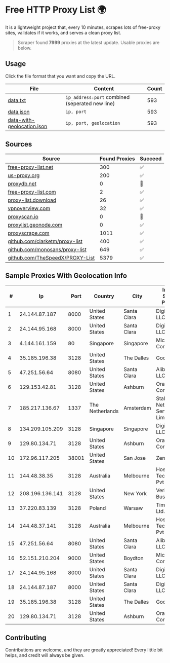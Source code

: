
# Free HTTP Proxy List 🌍

It is a lightweight project that, every 10 minutes, scrapes lots of free-proxy sites, validates if it works, and serves a clean proxy list.


> Scraper found **7999** proxies at the latest update. Usable proxies are below.

## Usage

Click the file format that you want and copy the URL.


|File|Content|Count|
|----|-------|-----|
|[data.txt](https://raw.githubusercontent.com/themiralay/Proxy-List-World/master/data.txt)|`ip_address:port` combined (seperated new line)|593|
|[data.json](https://raw.githubusercontent.com/themiralay/Proxy-List-World/master/data.json)|`ip, port`|593|
|[data-with-geolocation.json](https://raw.githubusercontent.com/themiralay/Proxy-List-World/master/data-with-geolocation.json)|`ip, port, geolocation`|593|

## Sources

|Source|Found Proxies|Succeed|
|------|-------------|-------|
|[free-proxy-list.net](https://free-proxy-list.net)|300|✅|
|[us-proxy.org](https://www.us-proxy.org)|200|✅|
|[proxydb.net](http://proxydb.net)|0|🚫|
|[free-proxy-list.com](https://free-proxy-list.com/?page=&port=&type%5B%5D=http&type%5B%5D=https&up_time=0&search=Search)|2|✅|
|[proxy-list.download](https://www.proxy-list.download/HTTP)|26|✅|
|[vpnoverview.com](https://vpnoverview.com/privacy/anonymous-browsing/free-proxy-servers)|32|✅|
|[proxyscan.io](https://www.proxyscan.io)|0|🚫|
|[proxylist.geonode.com](https://proxylist.geonode.com/api/proxy-list?limit=300&page=1&sort_by=lastChecked&sort_type=desc&protocols=http,https)|0|✅|
|[proxyscrape.com](https://api.proxyscrape.com/v2/?request=displayproxies&protocol=http&timeout=10000&country=all&ssl=all&anonymity=all)|1011|✅|
|[github.com/clarketm/proxy-list](https://raw.githubusercontent.com/clarketm/proxy-list/master/proxy-list-raw.txt)|400|✅|
|[github.com/monosans/proxy-list](https://raw.githubusercontent.com/monosans/proxy-list/main/proxies/http.txt)|649|✅|
|[github.com/TheSpeedX/PROXY-List](https://raw.githubusercontent.com/TheSpeedX/PROXY-List/master/http.txt)|5379|✅|


## Sample Proxies With Geolocation Info

|#|Ip|Port|Country|City|Internet Service Provider|
|-|--|----|-------|----|-------------------------|
|1|24.144.87.187|8000|United States|Santa Clara|DigitalOcean, LLC|
|2|24.144.95.168|8000|United States|Santa Clara|DigitalOcean, LLC|
|3|4.144.161.159|80|Singapore|Singapore|Microsoft Corporation|
|4|35.185.196.38|3128|United States|The Dalles|Google LLC|
|5|47.251.56.64|8080|United States|Santa Clara|Alibaba.com LLC|
|6|129.153.42.81|3128|United States|Ashburn|Oracle Corporation|
|7|185.217.136.67|1337|The Netherlands|Amsterdam|Stallion Network Services Limited|
|8|134.209.105.209|3128|Singapore|Singapore|DigitalOcean, LLC|
|9|129.80.134.71|3128|United States|Ashburn|Oracle Corporation|
|10|172.96.117.205|38001|United States|San Jose|Zenlayer Inc|
|11|144.48.38.35|3128|Australia|Melbourne|HostRoyale Technologies Pvt Ltd|
|12|208.196.136.141|3128|United States|New York|Verizon Business|
|13|37.220.83.139|3128|Poland|Warsaw|TimeWeb Ltd.|
|14|144.48.37.141|3128|Australia|Melbourne|HostRoyale Technologies Pvt Ltd|
|15|47.251.56.64|8080|United States|Santa Clara|Alibaba.com LLC|
|16|52.151.210.204|9000|United States|Boydton|Microsoft Corporation|
|17|24.144.95.168|8000|United States|Santa Clara|DigitalOcean, LLC|
|18|24.144.87.187|8000|United States|Santa Clara|DigitalOcean, LLC|
|19|35.185.196.38|3128|United States|The Dalles|Google LLC|
|20|129.80.134.71|3128|United States|Ashburn|Oracle Corporation|



## Contributing

Contributions are welcome, and they are greatly appreciated! Every
little bit helps, and credit will always be given.

